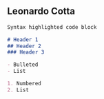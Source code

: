 ## Leonardo Cotta

```markdown
Syntax highlighted code block

# Header 1
## Header 2
### Header 3

- Bulleted
- List

1. Numbered
2. List
